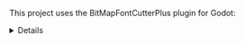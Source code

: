 This  project uses the BitMapFontCutterPlus plugin for Godot:
<details>
# BitmapFontCutterPlus
Fork of [nobuyukinyuu/BitmapFontCutter](https://github.com/nobuyukinyuu/BitmapFontCutter) with some improvements.

![](addons/BitmapFontCutterPlus/screenshots/screen1.png)

![](addons/BitmapFontCutterPlus/screenshots/screen2.png)

## Improvements
* Added an option to make non-monospaced fonts (clips characters to their bounding boxes)
* Added an option for font spacing
* Fixed incorrect incorrect number of columns

## Ussage

* Clone the plugin repo or download it from the AssetLib
* Enable the plugin (Project > Project Settings > Plugins)
* Create a new `CutBitmapFont` resource (Right click in filesystem > New Resource > CutBitmapFont)
* Select the resource in filesystem and edit the properties in the inspector
</details>
